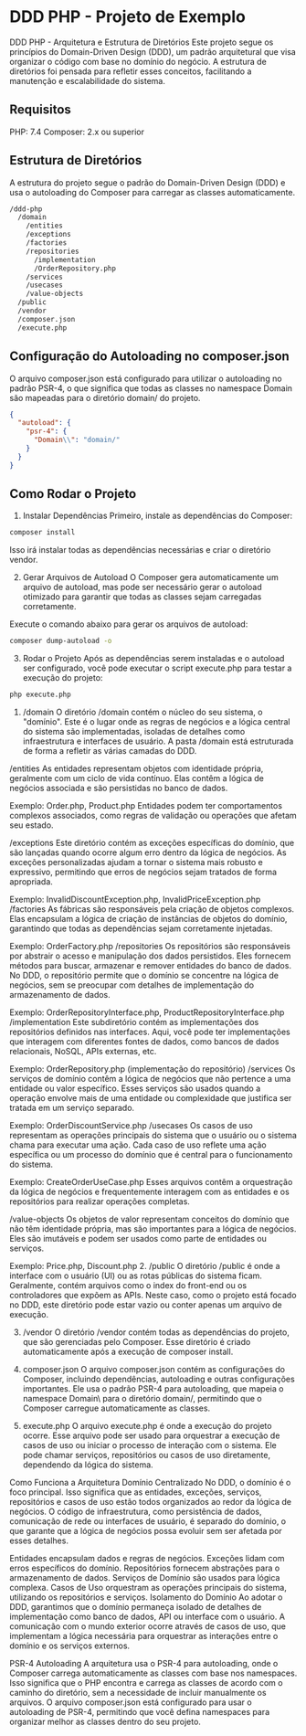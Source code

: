 # DDD PHP - Projeto de Exemplo

DDD PHP - Arquitetura e Estrutura de Diretórios
Este projeto segue os princípios do Domain-Driven Design (DDD), um padrão arquitetural que visa organizar o código com base no domínio do negócio. A estrutura de diretórios foi pensada para refletir esses conceitos, facilitando a manutenção e escalabilidade do sistema.
## Requisitos

PHP: 7.4
Composer: 2.x ou superior

## Estrutura de Diretórios
A estrutura do projeto segue o padrão do Domain-Driven Design (DDD) e usa o autoloading do Composer para carregar as classes automaticamente.


```bash
/ddd-php
  /domain
    /entities
    /exceptions
    /factories
    /repositories
      /implementation
      /OrderRepository.php
    /services
    /usecases
    /value-objects
  /public
  /vendor
  /composer.json
  /execute.php

```

## Configuração do Autoloading no composer.json
O arquivo composer.json está configurado para utilizar o autoloading no padrão PSR-4, o que significa que todas as classes no namespace Domain são mapeadas para o diretório domain/ do projeto.

```json
{
  "autoload": {
    "psr-4": {
      "Domain\\": "domain/"
    }
  }
}

```

## Como Rodar o Projeto
1. Instalar Dependências
   Primeiro, instale as dependências do Composer:

```bash
composer install
```

Isso irá instalar todas as dependências necessárias e criar o diretório vendor.

2. Gerar Arquivos de Autoload
   O Composer gera automaticamente um arquivo de autoload, mas pode ser necessário gerar o autoload otimizado para garantir que todas as classes sejam carregadas corretamente.

Execute o comando abaixo para gerar os arquivos de autoload:

```bash
composer dump-autoload -o
```

3. Rodar o Projeto
   Após as dependências serem instaladas e o autoload ser configurado, você pode executar o script execute.php para testar a execução do projeto:

```bash
php execute.php

```

1. /domain
   O diretório /domain contém o núcleo do seu sistema, o "domínio". Este é o lugar onde as regras de negócios e a lógica central do sistema são implementadas, isoladas de detalhes como infraestrutura e interfaces de usuário. A pasta /domain está estruturada de forma a refletir as várias camadas do DDD.

/entities
As entidades representam objetos com identidade própria, geralmente com um ciclo de vida contínuo. Elas contêm a lógica de negócios associada e são persistidas no banco de dados.

Exemplo: Order.php, Product.php
Entidades podem ter comportamentos complexos associados, como regras de validação ou operações que afetam seu estado.

/exceptions
Este diretório contém as exceções específicas do domínio, que são lançadas quando ocorre algum erro dentro da lógica de negócios. As exceções personalizadas ajudam a tornar o sistema mais robusto e expressivo, permitindo que erros de negócios sejam tratados de forma apropriada.

Exemplo: InvalidDiscountException.php, InvalidPriceException.php
/factories
As fábricas são responsáveis pela criação de objetos complexos. Elas encapsulam a lógica de criação de instâncias de objetos do domínio, garantindo que todas as dependências sejam corretamente injetadas.

Exemplo: OrderFactory.php
/repositories
Os repositórios são responsáveis por abstrair o acesso e manipulação dos dados persistidos. Eles fornecem métodos para buscar, armazenar e remover entidades do banco de dados. No DDD, o repositório permite que o domínio se concentre na lógica de negócios, sem se preocupar com detalhes de implementação do armazenamento de dados.

Exemplo: OrderRepositoryInterface.php, ProductRepositoryInterface.php
/implementation
Este subdiretório contém as implementações dos repositórios definidos nas interfaces. Aqui, você pode ter implementações que interagem com diferentes fontes de dados, como bancos de dados relacionais, NoSQL, APIs externas, etc.

Exemplo: OrderRepository.php (implementação do repositório)
/services
Os serviços de domínio contêm a lógica de negócios que não pertence a uma entidade ou valor específico. Esses serviços são usados quando a operação envolve mais de uma entidade ou complexidade que justifica ser tratada em um serviço separado.

Exemplo: OrderDiscountService.php
/usecases
Os casos de uso representam as operações principais do sistema que o usuário ou o sistema chama para executar uma ação. Cada caso de uso reflete uma ação específica ou um processo do domínio que é central para o funcionamento do sistema.

Exemplo: CreateOrderUseCase.php
Esses arquivos contêm a orquestração da lógica de negócios e frequentemente interagem com as entidades e os repositórios para realizar operações completas.

/value-objects
Os objetos de valor representam conceitos do domínio que não têm identidade própria, mas são importantes para a lógica de negócios. Eles são imutáveis e podem ser usados como parte de entidades ou serviços.

Exemplo: Price.php, Discount.php
2. /public
   O diretório /public é onde a interface com o usuário (UI) ou as rotas públicas do sistema ficam. Geralmente, contém arquivos como o index do front-end ou os controladores que expõem as APIs. Neste caso, como o projeto está focado no DDD, este diretório pode estar vazio ou conter apenas um arquivo de execução.

3. /vendor
   O diretório /vendor contém todas as dependências do projeto, que são gerenciadas pelo Composer. Esse diretório é criado automaticamente após a execução de composer install.

4. composer.json
   O arquivo composer.json contém as configurações do Composer, incluindo dependências, autoloading e outras configurações importantes. Ele usa o padrão PSR-4 para autoloading, que mapeia o namespace Domain\ para o diretório domain/, permitindo que o Composer carregue automaticamente as classes.

5. execute.php
   O arquivo execute.php é onde a execução do projeto ocorre. Esse arquivo pode ser usado para orquestrar a execução de casos de uso ou iniciar o processo de interação com o sistema. Ele pode chamar serviços, repositórios ou casos de uso diretamente, dependendo da lógica do sistema.

Como Funciona a Arquitetura
Domínio Centralizado
No DDD, o domínio é o foco principal. Isso significa que as entidades, exceções, serviços, repositórios e casos de uso estão todos organizados ao redor da lógica de negócios. O código de infraestrutura, como persistência de dados, comunicação de rede ou interfaces de usuário, é separado do domínio, o que garante que a lógica de negócios possa evoluir sem ser afetada por esses detalhes.

Entidades encapsulam dados e regras de negócios.
Exceções lidam com erros específicos do domínio.
Repositórios fornecem abstrações para o armazenamento de dados.
Serviços de Domínio são usados para lógica complexa.
Casos de Uso orquestram as operações principais do sistema, utilizando os repositórios e serviços.
Isolamento do Domínio
Ao adotar o DDD, garantimos que o domínio permaneça isolado de detalhes de implementação como banco de dados, API ou interface com o usuário. A comunicação com o mundo exterior ocorre através de casos de uso, que implementam a lógica necessária para orquestrar as interações entre o domínio e os serviços externos.

PSR-4 Autoloading
A arquitetura usa o PSR-4 para autoloading, onde o Composer carrega automaticamente as classes com base nos namespaces. Isso significa que o PHP encontra e carrega as classes de acordo com o caminho do diretório, sem a necessidade de incluir manualmente os arquivos. O arquivo composer.json está configurado para usar o autoloading de PSR-4, permitindo que você defina namespaces para organizar melhor as classes dentro do seu projeto.